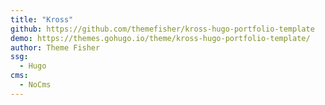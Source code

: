 ```yaml
---
title: "Kross"
github: https://github.com/themefisher/kross-hugo-portfolio-template
demo: https://themes.gohugo.io/theme/kross-hugo-portfolio-template/
author: Theme Fisher
ssg:
  - Hugo
cms:
  - NoCms
---
```

